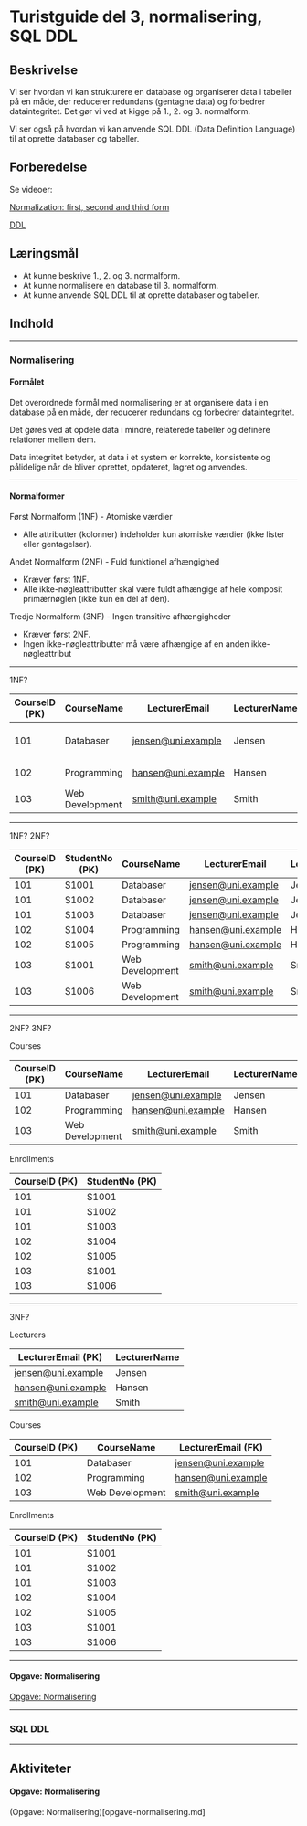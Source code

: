 
# Turistguide del 3, normalisering, SQL DDL

## Beskrivelse

Vi ser hvordan vi kan strukturere en database og organiserer data i tabeller på en måde, 
der reducerer redundans (gentagne data) og forbedrer dataintegritet. 
Det gør vi ved at kigge på 1., 2. og 3. normalform.

Vi ser også på hvordan vi kan anvende SQL DDL (Data Definition Language) til at oprette databaser og tabeller.

## Forberedelse

Se videoer:

[Normalization: first, second and third form](https://www.linkedin.com/learning-login/share?account=36836804&forceAccount=false&redirect=https%3A%2F%2Fwww.linkedin.com%2Flearning%2Fprogramming-foundations-databases-2%2Fnormalization-2%3Ftrk%3Dshare_video_url%26shareId%3DIsTl7CEuSX6lgNbtVl3%252Ftg%253D%253D)

[DDL](https://www.linkedin.com/learning-login/share?account=36836804&forceAccount=false&redirect=https%3A%2F%2Fwww.linkedin.com%2Flearning%2Fprogramming-foundations-databases-2%2Fcreating-a-database%3Ftrk%3Dshare_video_url%26shareId%3DUIS%252FcAcMQxmgB6iVaSU0bg%253D%253D)

## Læringsmål

- At kunne beskrive 1., 2. og 3. normalform.
- At kunne normalisere en database til 3. normalform.
- At kunne anvende SQL DDL til at oprette databaser og tabeller.

## Indhold

---

### Normalisering

#### Formålet

Det overordnede formål med normalisering er at organisere data i en database på en måde, 
der reducerer redundans og forbedrer dataintegritet.

Det gøres ved at opdele data i mindre, relaterede tabeller og definere relationer mellem dem.

Data integritet betyder, at data i et system er korrekte, konsistente og pålidelige når
de bliver oprettet, opdateret, lagret og anvendes.

---

#### Normalformer

Først Normalform (1NF) - Atomiske værdier
- Alle attributter (kolonner) indeholder kun atomiske værdier (ikke lister eller gentagelser).

Andet Normalform (2NF) - Fuld funktionel afhængighed
- Kræver først 1NF.
- Alle ikke-nøgleattributter skal være fuldt afhængige af hele komposit primærnøglen (ikke kun en del af den).

Tredje Normalform (3NF) - Ingen transitive afhængigheder
- Kræver først 2NF.
-  Ingen ikke-nøgleattributter må være afhængige af en anden ikke-nøgleattribut

---

1NF?

| CourseID (PK) | CourseName        | LecturerEmail         | LecturerName | Students                   |
|---------------|-------------------|-----------------------|--------------|----------------------------|
| 101           | Databaser         | jensen@uni.example    | Jensen       | S1001, S1002, S1003        |
| 102           | Programming       | hansen@uni.example    | Hansen       | S1004, S1005               |
| 103           | Web Development   | smith@uni.example     | Smith        | S1001, S1006               |

---

1NF? 2NF?

| CourseID (PK) | StudentNo (PK) | CourseName      | LecturerEmail       | LecturerName |
|---------------|----------------|-----------------|---------------------|--------------|
| 101           | S1001          | Databaser       | jensen@uni.example  | Jensen       |
| 101           | S1002          | Databaser       | jensen@uni.example  | Jensen       |
| 101           | S1003          | Databaser       | jensen@uni.example  | Jensen       |
| 102           | S1004          | Programming     | hansen@uni.example  | Hansen       |
| 102           | S1005          | Programming     | hansen@uni.example  | Hansen       |
| 103           | S1001          | Web Development | smith@uni.example   | Smith        |
| 103           | S1006          | Web Development | smith@uni.example   | Smith        |

---

2NF? 3NF?

Courses

| CourseID (PK) | CourseName      | LecturerEmail       | LecturerName |
|---------------|-----------------|---------------------|--------------|
| 101           | Databaser       | jensen@uni.example  | Jensen       |
| 102           | Programming     | hansen@uni.example  | Hansen       |
| 103           | Web Development | smith@uni.example   | Smith        |


Enrollments

| CourseID (PK) | StudentNo (PK) |
|---------------|----------------|
| 101           | S1001          |
| 101           | S1002          |
| 101           | S1003          |
| 102           | S1004          |
| 102           | S1005          |
| 103           | S1001          |
| 103           | S1006          |

---

3NF?

Lecturers

| LecturerEmail (PK) | LecturerName |
|--------------------|--------------|
| jensen@uni.example | Jensen       |
| hansen@uni.example | Hansen       |
| smith@uni.example  | Smith        |


Courses

| CourseID (PK) | CourseName      | LecturerEmail (FK) |
|---------------|-----------------|--------------------|
| 101           | Databaser       | jensen@uni.example |
| 102           | Programming     | hansen@uni.example |
| 103           | Web Development | smith@uni.example  |


Enrollments

| CourseID (PK) | StudentNo (PK) |
|---------------|----------------|
| 101           | S1001          |
| 101           | S1002          |
| 101           | S1003          |
| 102           | S1004          |
| 102           | S1005          |
| 103           | S1001          |
| 103           | S1006          |


---

#### Opgave: Normalisering

[Opgave: Normalisering](opgave-normalisering.md)

---

### SQL DDL


---


## Aktiviteter


#### Opgave: Normalisering
(Opgave: Normalisering)[opgave-normalisering.md]

